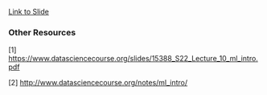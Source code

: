 [Link to Slide](https://drive.google.com/file/d/1abBmRN-y7WHwqPxnovZOZ3nYeyr-4pTl/view?usp=sharing)

### Other Resources
[1] https://www.datasciencecourse.org/slides/15388_S22_Lecture_10_ml_intro.pdf

[2] http://www.datasciencecourse.org/notes/ml_intro/
